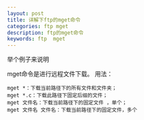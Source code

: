 ```yaml
---
layout: post
title: 详解下ftp的mget命令
categories: ftp mget
description: ftp的mget命令
keywords: ftp  mget
---
```


举个例子来说明

mget命令是进行远程文件下载。
用法：
```
mget *：下载当前路径下的所有文件和文件夹；
mget *.c：下载此路径下固定后缀的文件；
mget 文件名：下载当前路径下的固定文件 ，单个；
mget 文件名 文件名：下载当前路径下的固定文件，多个
```
